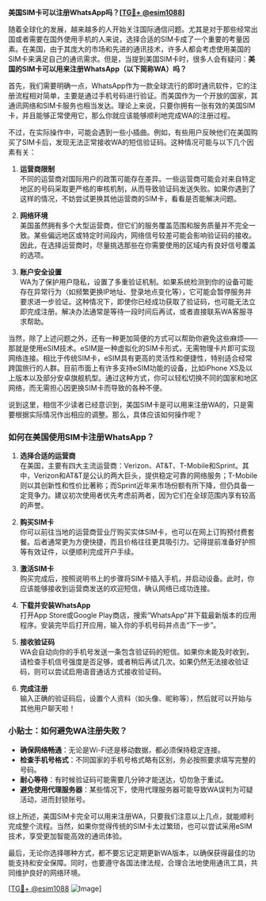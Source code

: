**美国SIM卡可以注册WhatsApp吗？[[TG💪+ @esim1088](https://t.me/s/esim1088)]**

随着全球化的发展，越来越多的人开始关注国际通信问题。尤其是对于那些经常出国或者需要在国外使用手机的人来说，选择合适的SIM卡成了一个重要的考量因素。在美国，由于其庞大的市场和先进的通讯技术，许多人都会考虑使用美国的SIM卡来满足自己的通讯需求。但是，当提到美国SIM卡时，很多人会有疑问：**美国的SIM卡可以用来注册WhatsApp（以下简称WA）吗？**

首先，我们需要明确一点，WhatsApp作为一款全球流行的即时通讯软件，它的注册流程相对简单，主要是通过手机号码进行验证。而美国作为一个开放的国家，其通讯网络和SIM卡服务也相当发达。理论上来说，只要你拥有一张有效的美国SIM卡，并且能够正常使用它，那么你就应该能够顺利地完成WA的注册过程。

不过，在实际操作中，可能会遇到一些小插曲。例如，有些用户反映他们在美国购买了SIM卡后，发现无法正常接收WA的短信验证码。这种情况可能与以下几个因素有关：

1. **运营商限制**  
   不同的运营商对国际用户的政策可能存在差异。一些运营商可能会对来自特定地区的号码采取更严格的审核机制，从而导致验证码发送失败。如果你遇到了这样的情况，不妨尝试更换其他运营商的SIM卡，看看是否能解决问题。

2. **网络环境**  
   美国虽然拥有多个大型运营商，但它们的服务覆盖范围和服务质量并不完全一致。某些偏远地区或特定时间段内，网络信号较差可能会影响验证码的接收。因此，在选择运营商时，尽量挑选那些在你需要使用的区域内有良好信号覆盖的选项。

3. **账户安全设置**  
   WA为了保护用户隐私，设置了多重验证机制。如果系统检测到你的设备可能存在异常行为（如频繁更换IP地址、登录地点变化等），它可能会暂停服务并要求进一步验证。这种情况下，即使你已经成功获取了验证码，也可能无法立即完成注册。解决办法通常是等待一段时间后再试，或者直接联系WA客服寻求帮助。

当然，除了上述问题之外，还有一种更加简便的方式可以帮助你避免这些麻烦——那就是使用eSIM技术。eSIM是一种虚拟化的SIM卡形式，无需物理卡片即可实现网络连接。相比于传统SIM卡，eSIM具有更高的灵活性和便捷性，特别适合经常跨国旅行的人群。目前市面上有许多支持eSIM功能的设备，比如iPhone XS及以上版本以及部分安卓旗舰机型。通过这种方式，你可以轻松切换不同的国家和地区网络，而无需担心因更换SIM卡而导致的各种不便。

说到这里，相信不少读者已经意识到，美国SIM卡是可以用来注册WA的，只是需要根据实际情况作出相应的调整。那么，具体应该如何操作呢？

### 如何在美国使用SIM卡注册WhatsApp？

1. **选择合适的运营商**  
   在美国，主要有四大主流运营商：Verizon、AT&T、T-Mobile和Sprint。其中，Verizon和AT&T是公认的两大巨头，提供稳定可靠的网络服务；T-Mobile则以其创新性和性价比著称；而Sprint近年来市场份额有所下降，但仍具备一定竞争力。建议初次使用者优先考虑前两者，因为它们在全球范围内享有较高的声誉。

2. **购买SIM卡**  
   你可以前往当地的运营商营业厅购买实体SIM卡，也可以在网上订购预付费套餐。后者通常更为方便快捷，而且价格往往更具吸引力。记得提前准备好护照等有效证件，以便顺利完成开户手续。

3. **激活SIM卡**  
   购买完成后，按照说明书上的步骤将SIM卡插入手机，并启动设备。此时，你应该能够接收到运营商发送的欢迎短信，确认网络已成功连接。

4. **下载并安装WhatsApp**  
   打开App Store或Google Play商店，搜索“WhatsApp”并下载最新版本的应用程序。安装完毕后打开应用，输入你的手机号码并点击“下一步”。

5. **接收验证码**  
   WA会自动向你的手机号发送一条包含验证码的短信。如果你未能及时收到，请检查手机信号强度是否足够，或者稍后再试几次。如果仍然无法接收验证码，则可以尝试启用语音通话方式接收验证码。

6. **完成注册**  
   输入正确的验证码后，设置个人资料（如头像、昵称等），然后就可以开始与其他用户聊天啦！

### 小贴士：如何避免WA注册失败？

- **确保网络畅通**：无论是Wi-Fi还是移动数据，都必须保持稳定连接。
- **检查手机号格式**：不同国家的手机号格式略有区别，务必按照要求填写完整的号码。
- **耐心等待**：有时候验证码可能需要几分钟才能送达，切勿急于重试。
- **避免使用代理服务器**：某些情况下，使用代理服务器可能导致WA误判为可疑活动，进而封锁账号。

综上所述，美国SIM卡完全可以用来注册WA，只要我们注意以上几点，就能顺利完成整个流程。当然，如果你觉得传统的SIM卡太过繁琐，也可以尝试采用eSIM技术，享受更加智能高效的通讯体验。

最后，无论你选择哪种方式，都不要忘记定期更新WA版本，以确保获得最佳的功能支持和安全保障。同时，也要遵守各国法律法规，合理合法地使用通讯工具，共同维护良好的网络环境。

[[TG💪+ @esim1088](https://t.me/s/esim1088) ![Image](https://i.postimg.cc/4NQfJmqS/Snipaste-2025-05-13-00-14-12.png)]